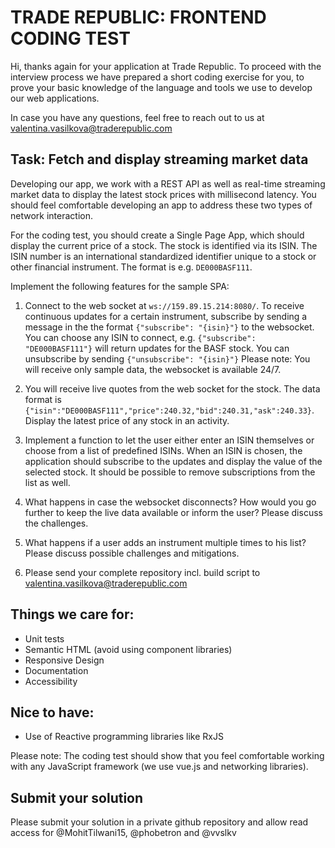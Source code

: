 # TRADE REPUBLIC: FRONTEND CODING TEST

Hi, thanks again for your application at Trade Republic. To proceed with the
interview process we have prepared a short coding exercise for you, to prove your
basic knowledge of the language and tools we use to develop our web applications.

In case you have any questions, feel free to reach out to us at
valentina.vasilkova@traderepublic.com

## Task: Fetch and display streaming market data

Developing our app, we work with a REST API as well as real-time streaming market
data to display the latest stock prices with millisecond latency. You should feel
comfortable developing an app to address these two types of network interaction.

For the coding test, you should create a Single Page App, 
which should display the current price of a stock. The stock is identified via its ISIN. 
The ISIN number is an international standardized identifier unique to a stock or 
other financial instrument. The format is e.g. `DE000BASF111`.

Implement the following features for the sample SPA:

1. Connect to the web socket at `ws://159.89.15.214:8080/`. To receive
continuous updates for a certain instrument, subscribe by sending a message in
the the format `{"subscribe": "{isin}"}` to the websocket. You can choose
any ISIN to connect, e.g. `{"subscribe": "DE000BASF111"}` will return updates
for the BASF stock. You can unsubscribe by sending `{"unsubscribe": "{isin}"}`
Please note: You will receive only sample data, the websocket is available 24/7.

2. You will receive live quotes from the web socket for the stock. The data format is
`{"isin":"DE000BASF111","price":240.32,"bid":240.31,"ask":240.33}`. Display the
latest price of any stock in an activity.

3. Implement a function to let the user either enter an ISIN themselves or
choose from a list of predefined ISINs. When an ISIN is chosen, the application
should subscribe to the updates and display the value of the selected stock. It should be
possible to remove subscriptions from the list as well.

4. What happens in case the websocket disconnects? How would you go further to keep
the live data available or inform the user? Please discuss the challenges.

5. What happens if a user adds an instrument multiple times to his list? Please discuss
possible challenges and mitigations.

6. Please send your complete repository incl. build script to
valentina.vasilkova@traderepublic.com

## Things we care for:
- Unit tests
- Semantic HTML (avoid using component libraries)
- Responsive Design
- Documentation
- Accessibility

## Nice to have:
- Use of Reactive programming libraries like RxJS

Please note: The coding test should show that you feel comfortable working with any JavaScript framework (we use vue.js and networking libraries).

## Submit your solution

Please submit your solution in a private github repository and allow read access
for @MohitTilwani15, @phobetron and @vvslkv

